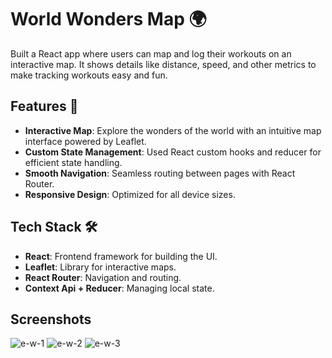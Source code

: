 # World Wonders Map 🌍

Built a React app where users can map and log their workouts on an interactive map. It shows details like distance, speed, and other metrics to make tracking workouts easy and fun.

## Features 🚀

- **Interactive Map**: Explore the wonders of the world with an intuitive map interface powered by Leaflet.
- **Custom State Management**: Used React custom hooks and reducer for efficient state handling.
- **Smooth Navigation**: Seamless routing between pages with React Router.
- **Responsive Design**: Optimized for all device sizes.

## Tech Stack 🛠️

- **React**: Frontend framework for building the UI.
- **Leaflet**: Library for interactive maps.
- **React Router**: Navigation and routing.
- **Context Api + Reducer**: Managing local state.

## Screenshots

![e-w-1](https://github.com/user-attachments/assets/8f17cd83-0000-4b8c-8979-87bfc403441c)
![e-w-2](https://github.com/user-attachments/assets/d88dcdf8-2234-4e5e-9a5d-9254ea2cf51c)
![e-w-3](https://github.com/user-attachments/assets/89eac310-5db0-4b90-943d-71541b22fc90)

